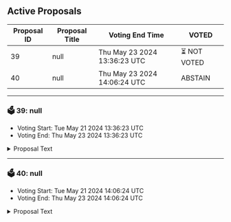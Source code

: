 ## Active Proposals

| Proposal ID | Proposal Title | Voting End Time | VOTED |
|-------------|----------------|-----------------|-------|
| 39 | null | Thu May 23 2024 13:36:23 UTC | ⏳ NOT VOTED |
| 40 | null | Thu May 23 2024 14:06:24 UTC | ABSTAIN |

---

### 🗳 39: null
- Voting Start: Tue May 21 2024 13:36:23 UTC
- Voting End: Thu May 23 2024 13:36:23 UTC

<details>
<summary>Proposal Text</summary>
 
null
</details>

---

### 🗳 40: null
- Voting Start: Tue May 21 2024 14:06:24 UTC
- Voting End: Thu May 23 2024 14:06:24 UTC

<details>
<summary>Proposal Text</summary>
 
null
</details>
